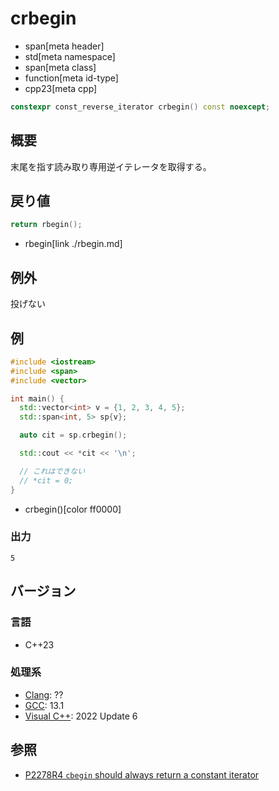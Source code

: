 # crbegin
* span[meta header]
* std[meta namespace]
* span[meta class]
* function[meta id-type]
* cpp23[meta cpp]

```cpp
constexpr const_reverse_iterator crbegin() const noexcept;
```

## 概要
末尾を指す読み取り専用逆イテレータを取得する。


## 戻り値

```cpp
return rbegin();
```
* rbegin[link ./rbegin.md]


## 例外
投げない

## 例
```cpp example
#include <iostream>
#include <span>
#include <vector>

int main() {
  std::vector<int> v = {1, 2, 3, 4, 5};
  std::span<int, 5> sp{v};

  auto cit = sp.crbegin();

  std::cout << *cit << '\n';

  // これはできない
  // *cit = 0;
}
```
* crbegin()[color ff0000]

### 出力
```
5
```

## バージョン
### 言語
- C++23

### 処理系
- [Clang](/implementation.md#clang): ??
- [GCC](/implementation.md#gcc): 13.1
- [Visual C++](/implementation.md#visual_cpp): 2022 Update 6

## 参照
- [P2278R4 `cbegin` should always return a constant iterator](https://www.open-std.org/jtc1/sc22/wg21/docs/papers/2022/p2278r4.html)

